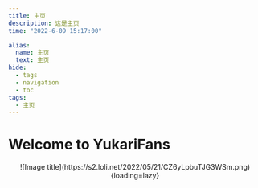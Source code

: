 ```yaml
---
title: 主页
description: 这是主页
time: "2022-6-09 15:17:00"

alias: 
  name: 主页
  text: 主页
hide:
  - tags
  - navigation
  - toc
tags:
  - 主页
---
```


# Welcome to YukariFans
<center>
![Image title](https://s2.loli.net/2022/05/21/CZ6yLpbuTJG3WSm.png){loading=lazy}</center>
